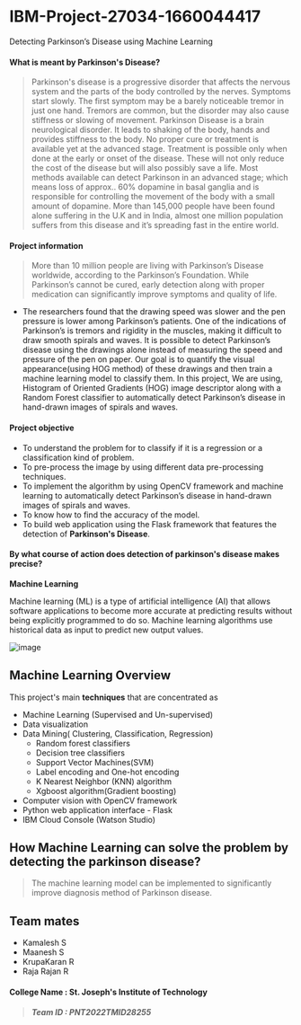 # IBM-Project-27034-1660044417
Detecting Parkinson’s Disease using Machine Learning

#### What is meant by Parkinson's Disease?
> Parkinson's disease is a progressive disorder that affects the nervous system and the parts of the body controlled by the nerves. Symptoms start slowly. The first symptom may be a barely noticeable tremor in just one hand. Tremors are common, but the disorder may also cause stiffness or slowing of movement.
Parkinson Disease is a brain neurological disorder. It leads to shaking of the body, hands and provides stiffness to the body. No proper cure or treatment is available yet at the advanced stage. Treatment is possible only when done at the early or onset of the disease. These will not only reduce the cost of the disease but will also possibly save a life. Most methods available can detect Parkinson in an advanced stage; which means loss of approx.. 60% dopamine in basal ganglia and is responsible for controlling the movement of the body with a small amount of dopamine. More than 145,000 people have been found alone suffering in the U.K and in India, almost one million population suffers from this disease and it’s spreading fast in the entire world.

#### Project information
> More than 10 million people are living with Parkinson’s Disease worldwide, according to the Parkinson’s Foundation. While Parkinson’s cannot be cured, early detection along with proper medication can significantly improve symptoms and quality of life.

- The researchers found that the drawing speed was slower and the pen pressure is lower among Parkinson’s patients. One of the indications of Parkinson’s is tremors and rigidity in the muscles, making it difficult to draw smooth spirals and waves. It is possible to detect Parkinson’s disease using the drawings alone instead of measuring the speed and pressure of the pen on paper. Our goal is to quantify the visual appearance(using HOG method) of these drawings and then train a machine learning model to classify them. In this project, We are using, Histogram of Oriented Gradients (HOG) image descriptor along with a Random Forest classifier to automatically detect Parkinson’s disease in hand-drawn images of spirals and waves.

#### Project objective
- To understand the problem for to classify if it is a regression or a classification kind of problem.
- To pre-process the image by using different data pre-processing techniques.
- To implement the algorithm by using OpenCV framework and machine learning to automatically detect Parkinson’s disease in hand-drawn images of spirals and waves.
- To know how to find the accuracy of the model.
- To build web application using the Flask framework that features the detection of **Parkinson's Disease**.

#### By what course of action does detection of parkinson's disease makes precise?
**Machine Learning**

Machine learning (ML) is a type of artificial intelligence (AI) that allows software applications to become more accurate at predicting results without being explicitly programmed to do so. Machine learning algorithms use historical data as input to predict new output values.

![image](https://user-images.githubusercontent.com/72293918/189720501-23e0589e-41e1-4c02-9daa-c450eb79df90.png)



## Machine Learning Overview
This project's main **techniques** that are concentrated as
- Machine Learning (Supervised and Un-supervised)
- Data visualization
- Data Mining( Clustering, Classification, Regression)
  - Random forest classifiers
  - Decision tree classifiers
  - Support Vector Machines(SVM)
  - Label encoding and One-hot encoding
  - K Nearest Neighbor (KNN) algorithm
  - Xgboost algorithm(Gradient boosting)
- Computer vision with OpenCV framework
- Python web application interface - Flask
- IBM Cloud Console (Watson Studio)

## How **Machine Learning** can solve the problem by detecting the parkinson disease?
> The machine learning model can be implemented to significantly improve diagnosis method of Parkinson disease.

## Team mates 
- Kamalesh S
- Maanesh S
- KrupaKaran R
- Raja Rajan R

#### College Name : St. Joseph's Institute of Technology

>##### Team ID : PNT2022TMID28255





